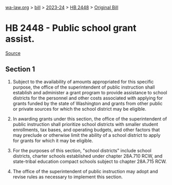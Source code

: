[wa-law.org](/) > [bill](/bill/) > [2023-24](/bill/2023-24/) > [HB 2448](/bill/2023-24/hb/2448/) > [Original Bill](/bill/2023-24/hb/2448/1/)

# HB 2448 - Public school grant assist.

[Source](http://lawfilesext.leg.wa.gov/biennium/2023-24/Pdf/Bills/House%20Bills/2448.pdf)

## Section 1
1. Subject to the availability of amounts appropriated for this specific purpose, the office of the superintendent of public instruction shall establish and administer a grant program to provide assistance to school districts for the personnel and other costs associated with applying for grants funded by the state of Washington and grants from other public or private sources for which the school district may be eligible.

2. In awarding grants under this section, the office of the superintendent of public instruction shall prioritize school districts with smaller student enrollments, tax bases, and operating budgets, and other factors that may preclude or otherwise limit the ability of a school district to apply for grants for which it may be eligible.

3. For the purposes of this section, "school districts" include school districts, charter schools established under chapter 28A.710 RCW, and state-tribal education compact schools subject to chapter 28A.715 RCW.

4. The office of the superintendent of public instruction may adopt and revise rules as necessary to implement this section.
